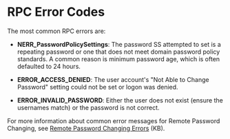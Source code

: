 [title]: # (RPC Error Codes)
[tags]: # (RPC Error Codes)
[priority]: # (1000)

# RPC Error Codes

The most common RPC errors are:

- **NERR_PasswordPolicySettings**: The password SS attempted to set is a repeating password or one that does not meet domain password policy standards. A common reason is minimum password age, which is often defaulted to 24 hours.

- **ERROR_ACCESS_DENIED**: The user account's "Not Able to Change Password" setting could not be set or logon was denied.

- **ERROR_INVALID_PASSWORD**: Either the user does not exist (ensure the usernames match) or the password is not correct.

For more information about common error messages for Remote Password Changing, see [Remote Password Changing Errors](https://updates.thycotic.net/links.ashx?PasswordChangingErrors) (KB).
